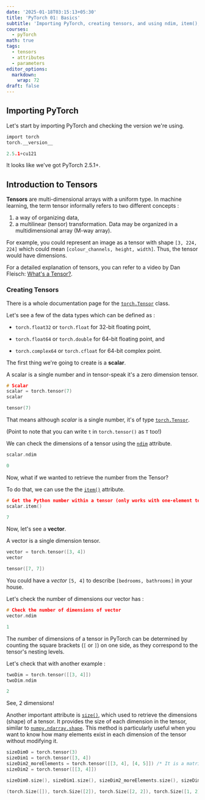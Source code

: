 ```yaml
---
date: '2025-01-18T03:15:13+05:30'
title: 'PyTorch 01: Basics'
subtitle: 'Importing PyTorch, creating tensors, and using ndim, item(), and size()'
courses:
  - pyTorch
math: true
tags:
  - tensors
  - attributes
  - parameters
editor_options: 
  markdown: 
    wrap: 72
draft: false
---
```


## Importing PyTorch

Let's start by importing PyTorch and checking the version we're using.

```c         
import torch
torch.__version__
```

```c         
2.5.1+cu121
```

It looks like we've got PyTorch 2.5.1+.

## Introduction to Tensors

**Tensors** are multi-dimensional arrays with a uniform type. In machine
learning, the term tensor informally refers to two different concepts
:
  1. a way of organizing data,
  2. a multilinear (tensor)
transformation. Data may be organized in a multidimensional array (M-way
array).

For example, you could represent an image as a tensor with shape
`[3, 224, 224]` which could mean `[colour_channels, height, width]`.
Thus, the tensor would have dimensions.

For a detailed explanation of tensors, you can refer to a video by Dan
Fleisch: [What's a
Tensor?](https://www.youtube.com/watch?v=f5liqUk0ZTw).

### Creating Tensors
There is a whole documentation page for the [`torch.Tensor`](https://pytorch.org/docs/stable/tensors.html) class.

Let's see a few of the data types which can be defined as :

* `torch.float32` or `torch.float` for 32-bit floating point,

* `torch.float64` or `torch.double` for 64-bit floating point, and

* `torch.complex64` or `torch.cfloat` for 64-bit complex point.


The first thing we're going to create is a **scalar**.

A scalar is a single number and in tensor-speak it's a zero dimension
tensor.

```c         
# Scalar
scalar = torch.tensor(7)
scalar
```

```c         
tensor(7)
```

That means although *scalar* is a single number, it's of type
[`torch.Tensor`](https://pytorch.org/docs/stable/tensors.html).

(Point to note that you can write `t` in `torch.tensor()` as `T` too!)

We can check the dimensions of a tensor using the [`ndim`](https://pytorch.org/docs/stable/generated/torch.Tensor.ndim.html) attribute.

```c         
scalar.ndim
```

```c         
0
```

 Now, what if we wanted to retrieve the number from the Tensor?
 
 To do that, we can use the the [`item()`](https://pytorch.org/docs/stable/generated/torch.Tensor.item.html) attribute.
 
 ```c
 # Get the Python number within a tensor (only works with one-element tensors)
 scalar.item()
 ```
 ```c
 7
 ```
 
 
 Now, let's see a **vector**.
 
 A vector is a single dimension tensor.
 
 ```c
 vector = torch.tensor([3, 4])
 vector
 ```
 ```c
 tensor([7, 7])
 ```
 
 You could have a *vector* `[5, 4]` to describe `[bedrooms, bathrooms]` in your house.
 
 Let's check the number of dimensions our vector has :
 
 ```c
 # Check the number of dimensions of vector
 vector.ndim
 ```
 ```c
 1
 ```
 
The number of dimensions of a tensor in PyTorch can be determined by counting the square brackets (`[` or `]`) on one side, as they correspond to the tensor's nesting levels.

Let's check that with another example :

```c
twoDim = torch.tensor([[3, 4]])
twoDim.ndim
```
```c
2
```
See, 2 dimensions!

Another important attribute is [`size()`](https://pytorch.org/docs/stable/generated/torch.Tensor.size.html), which used to retrieve the dimensions (shape) of a tensor. It provides the size of each dimension in the tensor, similar to [`numpy.ndarray.shape`](https://numpy.org/doc/2.1/reference/generated/numpy.ndarray.shape.html). This method is particularly useful when you want to know how many elements exist in each dimension of the tensor without modifying it.

```c
sizeDim0 = torch.tensor(3)
sizeDim1 = torch.tensor([3, 4])
sizeDim2_moreElements = torch.tensor([[3, 4], [4, 5]]) /* It is a matrix, focus on size() for now */
sizeDim2 = torch.tensor([[3, 4]])

sizeDim0.size(), sizeDim1.size(), sizeDim2_moreElements.size(), sizeDim2.size()

```
```c
(torch.Size([]), torch.Size([2]), torch.Size([2, 2]), torch.Size([1, 2]))

```